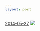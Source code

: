 ```yaml
---
layout: post
---
```


<p>
  <time><a href="/328">2014-05-27</a></time>
  <a href="/328"><img src="{{ site.assets_url }}/328-640.jpg" srcset="{{ site.assets_url }}/328-1280.jpg 1280w, {{ site.assets_url }}/328-960.jpg 960w, {{ site.assets_url }}/328-640.jpg 640w, {{ site.assets_url }}/328-320.jpg 320w" sizes="(min-width: 700px) 50vw, calc(100vw - 2rem)" /></a>
</p>
